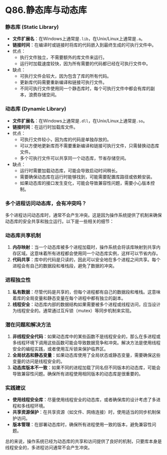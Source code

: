 # Q86.静态库与动态库

### 静态库 (Static Library)

- **文件扩展名**：在Windows上通常是`.lib`，在Unix/Linux上通常是`.a`。
- **链接时间**：在编译时或链接时将库的代码嵌入到最终生成的可执行文件中。
- 优点：
  - 执行文件独立，不需要额外的库文件来运行。
  - 运行时加载速度较快，因为所有需要的代码都已经在可执行文件中。
- 缺点：
  - 可执行文件会较大，因为包含了库的所有代码。
  - 更新库代码需要重新编译和链接可执行文件。
  - 不同可执行文件使用同一个静态库时，每个可执行文件中都会有库的副本，浪费存储空间。

### 动态库 (Dynamic Library)

- **文件扩展名**：在Windows上通常是`.dll`，在Unix/Linux上通常是`.so`。
- **链接时间**：在运行时加载库文件。
- 优点：
  - 可执行文件较小，因为库的代码是单独存放的。
  - 可以方便地更新库而不需要重新编译和链接可执行文件，只需替换动态库文件。
  - 多个可执行文件可以共享同一个动态库，节省存储空间。
- 缺点：
  - 运行时需要加载动态库，可能会导致启动时间稍长。
  - 需要确保动态库在运行时能够找到，可能需要配置库路径或依赖安装。
  - 如果动态库的接口发生变化，可能会导致兼容性问题，需要小心版本控制。



### 多个进程访问动态库，会有冲突吗？

多个进程访问动态库时，通常不会产生冲突。这是因为操作系统提供了机制来确保动态库的安全共享和独立运行。以下是一些相关的细节：

### 动态库共享机制

1. **内存映射**：当一个动态库被多个进程加载时，操作系统会将该库映射到共享内存区域。这意味着所有进程都会使用同一个动态库实例，这样可以节省内存。
2. **代码共享**：库中的代码是只读的，因此可以安全地在多个进程之间共享。每个进程会有自己的数据段和堆栈段，避免了数据的冲突。

### 进程独立性

1. **私有数据**：尽管代码是共享的，但每个进程都有自己的数据段和堆栈。这意味着库的全局变量和静态变量在每个进程中都有独立的副本。
2. **线程安全**：动态库内部的数据结构如果需要被多个进程或线程访问，应当设计为线程安全的。通常通过互斥锁（mutex）等同步机制来实现。

### 潜在问题和解决方法

1. **非线程安全代码**：如果动态库中的某些函数不是线程安全的，那么在多进程或多线程环境下调用这些函数可能会导致数据竞争和冲突。解决方法是使用线程安全的编程实践，或者使用互斥锁来保护临界区。
2. **全局状态和静态变量**：如果动态库使用了全局状态或静态变量，需要确保这些变量的访问是线程安全的。
3. **动态库版本不一致**：如果不同的进程加载了同名但不同版本的动态库，可能会导致兼容性问题。确保所有进程使用相同版本的动态库是很重要的。

### 实践建议

- **使用线程安全库**：尽量使用线程安全的动态库，或者确保库的设计考虑了多进程和多线程环境。
- **共享资源保护**：在共享资源（如文件、网络连接）时，使用适当的同步机制保护访问。
- **版本管理**：在部署动态库时，确保所有进程使用一致的版本，避免兼容性问题。

总的来说，操作系统已经为动态库的共享和访问提供了良好的机制，只要库本身是线程安全的，多进程访问通常不会产生冲突。